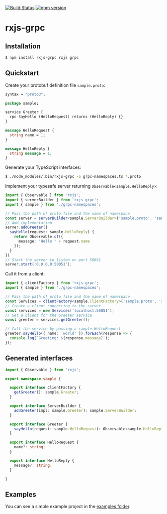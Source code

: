 [![Build Status](https://travis-ci.org/kondi/rxjs-grpc.svg?branch=master)](https://travis-ci.org/kondi/rxjs-grpc)
[![npm version](https://badge.fury.io/js/rxjs-grpc.svg)](https://badge.fury.io/js/rxjs-grpc)

# rxjs-grpc

## Installation

```sh
$ npm install rxjs-grpc rxjs grpc
```

## Quickstart

Create your protobuf definition file `sample.proto`:

```protobuf
syntax = "proto3";

package sample;

service Greeter {
  rpc SayHello (HelloRequest) returns (HelloReply) {}
}

message HelloRequest {
  string name = 1;
}

message HelloReply {
  string message = 1;
}
```

Generate your TypeScript interfaces:

```sh
$ ./node_modules/.bin/rxjs-grpc -o grpc-namespaces.ts *.proto
```

Implement your typesafe server returning `Observable<sample.HelloReply>`:

```typescript
import { Observable } from 'rxjs';
import { serverBuilder } from 'rxjs-grpc';
import { sample } from './grpc-namespaces';

// Pass the path of proto file and the name of namespace
const server = serverBuilder<sample.ServerBuilder>('sample.proto', 'sample')
// Add implementation
server.addGreeter({
  sayHello(request: sample.HelloReply) {
    return Observable.of({
      message: 'Hello ' + request.name
    });
  }
})
// Start the server to listen on port 50051
server.start('0.0.0.0:50051');
```

Call it from a client:

```typescript
import { clientFactory } from 'rxjs-grpc';
import { sample } from './grpc-namespaces';

// Pass the path of proto file and the name of namespace
const Services = clientFactory<sample.ClientFactory>('sample.proto', 'sample');
// Create a client connecting to the server
const services = new Services('localhost:50051');
// Get a client for the Greeter service
const greeter = services.getGreeter();

// Call the service by passing a sample.HelloRequest
greeter.sayHello({ name: 'world' }).forEach(response => {
  console.log(`Greeting: ${response.message}`);
});
```

## Generated interfaces

```typescript
import { Observable } from 'rxjs';

export namespace sample {

  export interface ClientFactory {
    getGreeter(): sample.Greeter;
  }

  export interface ServerBuilder {
    addGreeter(impl: sample.Greeter): sample.ServerBuilder;
  }

  export interface Greeter {
    sayHello(request: sample.HelloRequest): Observable<sample.HelloReply>;
  }

  export interface HelloRequest {
    name?: string;
  }

  export interface HelloReply {
    message?: string;
  }

}
```

## Examples

You can see a simple example project in the [examples folder](examples).
